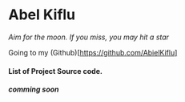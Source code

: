 # Abel Kiflu

*Aim for the moon. If you miss, you may hit a star*

Going to my (Github)[https://github.com/AbielKiflu]

#### List of Project Source code.

##### comming soon




